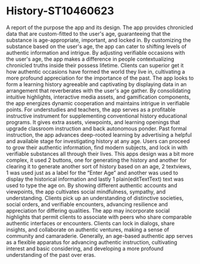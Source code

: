 # History-ST10460623
A report of the purpose the app and its design.
The app provides chronicled data that are custom-fitted to the user's age, guaranteeing that the substance is age-appropriate, important, and locked in. By customizing the substance based on the user's age, the app can cater to shifting levels of authentic information and intrigue.
By adjusting verifiable occasions with the user's age, the app makes a difference in people contextualizing chronicled truths inside their possess lifetime. Clients can superior get it how authentic occasions have formed the world they live in, cultivating a more profound appreciation for the importance of the past.
The app looks to form a learning history agreeable and captivating by displaying data in an arrangement that reverberates with the user's age gather. By consolidating intuitive highlights, interactive media assets, and gamification components, the app energizes dynamic cooperation and maintains intrigue in verifiable points.
For understudies and teachers, the app serves as a profitable instructive instrument for supplementing conventional history educational programs. It gives extra assets, viewpoints, and learning openings that upgrade classroom instruction and back autonomous ponder.
Past formal instruction, the app advances deep-rooted learning by advertising a helpful and available stage for investigating history at any age. Users can proceed to grow their authentic information, find modern subjects, and lock in with verifiable substances all through their lives.
This apps design was a bit more complex, it used 2 buttons, one for generating the history and another for clearing it to generate another sort of history based on an age, 2 textviews, 1 was used just as a label for the “Enter Age” and another was used to display the historical information and lastly 1 plain(editTextText) text was used to type the age on. 
By showing different authentic accounts and viewpoints, the app cultivates social mindfulness, sympathy, and understanding. Clients pick up an understanding of distinctive societies, social orders, and verifiable encounters, advancing resilience and appreciation for differing qualities. 
The app may incorporate social highlights that permit clients to associate with peers who share comparable authentic interfaces or encounters. Clients can lock in dialogs, share insights, and collaborate on authentic ventures, making a sense of community and camaraderie.
Generally, an age-based authentic app serves as a flexible apparatus for advancing authentic instruction, cultivating interest and basic considering, and developing a more profound understanding of the past over eras. 
